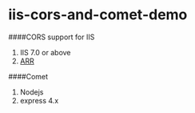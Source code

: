 # iis-cors-and-comet-demo
####CORS support for IIS
1. IIS 7.0 or above
2. [ARR](http://www.iis.net/downloads/microsoft/application-request-routing)

####Comet
1. Nodejs
2. express 4.x


